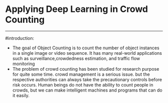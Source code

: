 # Applying Deep Learning in Crowd Counting
---
#introduction:
-  The goal of Object Counting is to count the number of object instances in a single image or video sequence. It has many real-world applications such as surveillance,crowdedness estimation, and traffic flow monitoring
- The problem of crowd counting has been studied for research purpose for quite some time. crowd management is a serious issue. but the respective authorities can always take the precautionary controls before risk occurs.
Human beings do not have the ability to count people in crowds, but we can make intelligent machines and programs that can do it easily. 

